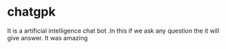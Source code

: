 # chatgpk
It is a artificial intelligence chat bot .In this if we ask any question the it will give answer. It was amazing
